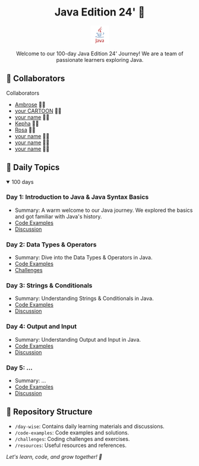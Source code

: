 <h1 align="center">Java Edition 24' 🚀</h1>

<p align="center">
  <img src="images/java.png" alt="Java Logo" width="50">
</p>

<p align="center">
  Welcome to our 100-day Java Edition 24' Journey! We are a team of passionate learners exploring Java.
</p>

## 🌟 Collaborators

Collaborators
- [Ambrose](https://github.com/AmbroseOtundo) 👨‍💻
- [your CARTOON](https://github.com/CARTOON01) 👨‍💻
- [your name](https://github.com/YourName2) 👨‍💻
- [Kepha](https://github.com/AngelofVerdant) 👨‍💻
- [Rosa](https://github.com/rose-w-mwangi) 👩‍💻
- [your name](https://github.com/YourName4) 👨‍💻
- [your name](https://github.com/YourName5) 👨‍💻
- [your name](https://github.com/YourName6) 👨‍💻

## 📆 Daily Topics

<details open>
<summary>100 days</summary>

### Day 1: Introduction to Java & Java Syntax Basics

- Summary: A warm welcome to our Java journey. We explored the basics and got familiar with Java's history.
- [Code Examples](./day-wise/day1-code-examples.md)
- [Discussion](./day-wise/day1.md)

### Day 2: Data Types & Operators

- Summary: Dive into the Data Types & Operators in Java.
- [Code Examples](./day-wise/day2-code-examples.md)
- [Challenges](./day-wise/day2.md)

### Day 3: Strings & Conditionals

- Summary: Understanding Strings & Conditionals in Java.
- [Code Examples](./day-wise/day3-code-examples.md)
- [Discussion](./day-wise/day3.md)

### Day 4: Output and Input

- Summary: Understanding Output and Input in Java.
- [Code Examples](./day-wise/day4-code-examples.md)
- [Discussion](./day-wise/day4.md)

### Day 5: ...

- Summary: ...
- [Code Examples](...)
- [Discussion](...)
<!-- Continue adding daily topics -->

</details>

## 📂 Repository Structure

- `/day-wise`: Contains daily learning materials and discussions.
- `/code-examples`: Code examples and solutions.
- `/challenges`: Coding challenges and exercises.
- `/resources`: Useful resources and references.


<i>Let's learn, code, and grow together! 🌱 </i>

</details>
